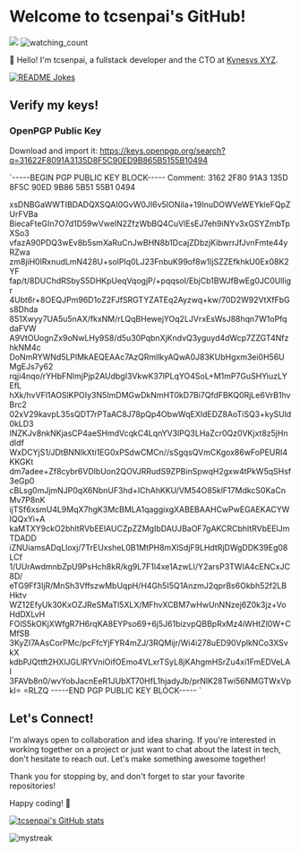 # Welcome to tcsenpai's GitHub!

<img src="https://github-profile-trophy.vercel.app/?username=tcsenpai&theme=synthwave&no-bg=true" />

<img src="https://komarev.com/ghpvc/?username=madushadhanushka&color=brightgreen" alt="watching_count" />

👋 Hello! I'm tcsenpai, a fullstack developer and the CTO at [Kynesys XYZ](https://kynesys.xyz). 

<a href="https://readme-jokes.vercel.app"><img align="center" src="https://readme-jokes.vercel.app/api" alt="README Jokes"></a>

## Verify my keys!

### OpenPGP Public Key

Download and import it: https://keys.openpgp.org/search?q=31622F8091A3135D8F5C90ED9B865B5155B10494

`-----BEGIN PGP PUBLIC KEY BLOCK-----
Comment: 3162 2F80 91A3 135D 8F5C  90ED 9B86 5B51 55B1 0494

xsDNBGaWWTIBDADQXSQAI0GvW0JI6v5IONila+19InuDOWVeWEYkleFQpZUrFVBa
BiecaFteGIn7O7d1D59wVwelN2ZfzWbBQ4CuVlEsEJ7eh9iNYv3xGSYZmbTpXSo3
vfazA90PDQ3wEv8b5smXaRuCnJwBHN8b1DcajZDbzjKibwrrJfJvnFmte44yRZwa
zm8jiH0lRxnudLmN428U+solPIq0LJ23FnbuK99of8w1ljSZZEfkhkU0Ex08K2YF
fap/t/8DUChdRSbyS5DHKpUeqVqogjP/+pqqsoI/EbjCb1BWJfBwEg0JC0Ulligr
4Ubt6r+8OEQJPm96D1oZ2FJfSRGTYZATEq2Ayzwq+kw/70D2W92VtXfFbGs8Dhda
851Xwyy7UA5u5nAX/fkxNM/rLQqBHewejYOq2LJVrxEsWsJ88hqn7W1oPfqdaFVW
A9VtOUognZx9oNwLHy9S8/d5u30PqbnXjKndvQ3yguyd4dWcp7ZZGT4NfzhkNM4c
DoNmRYWNd5LPlMkAEQEAAc7AzQRmllkyAQwA0J83KUbHgxm3ei0H56UMgEJs7y62
rqji4nqo/rYHbFNImjPjp2AUdbgI3VkwK37IPLqYO4SoL+M1mP7GuSHYiuzLYEfL
hXk/hvVFl1AOSlKPOIy3N5ImDMGwDkNmHT0kD7Bi7QfdFBKQ0RjLe6VrB1hvBrc2
02xV29kavpL35sQDT7rPTaAC8J78pQp4ObwWqEXIdEDZ8AoTiSQ3+kySUld0kLD3
INZKJv8nkNKjasCP4aeSHmdVcqkC4LqnYV3lPQ3LHaZcr0Qz0VKjxt8z5jHndIdf
WxDCYjS1/JDtBNNIkXti1EG0xPSdwCMCn//sSgqsQVmCKgox86wFoPEURI4KKGKt
dm7adee+Zf8cybr6VDlbUon2QOVJRRudS9ZPBinSpwqH2gxw4tPkW5qSHsf3eGp0
cBLsg0mJjmNJP0qX6NbnUF3hd+IChAhKKU/VM54O85klF17MdkcS0KaCnMv7P8nK
ijTSf6xsmU4L9MqX7hgK3McBMLA1qaggixgXABEBAAHCwPwEGAEKACYWIQQxYi+A
kaMTXY9ckO2bhltRVbEElAUCZpZZMgIbDAUJBaOF7gAKCRCbhltRVbEElJmTDADD
iZNUiamsADqLloxj/7TrEUxsheL0B1MtPH8mXlSdjF9LHdtRjDWgDDK39Eg08LCf
1/UUrAwdmnbZpU9PsHch8kR/kg9L7F1l4xe1AzwLI/Y2arsP3TWIA4cENCxJC8D/
eTG9Ff3IjR/MnSh3VffszwMbUqpH/H4Gh5I5Q1AnzmJ2qprBs6Okbh52f2LBHktv
WZ12EfyUk30KxOZJReSMaTl5XLX/MFhvXCBM7wHwUnNNzej6Z0k3jz+VoHdDXLvH
FOlS5kOKjXWfgR7H6rqKA8EYPso69+6j5J61bizvpQBBpRxMz4iWHtZl0W+CMfSB
3KyZI7AAsCorPMc/pcFfcYjFYR4mZJ/3RQMijr/Wi4i278uED90VplkNCo3XSvkX
kdbPJQttft2HXlJGLlRYVniOifOEmo4VLxrTSyL8jKAhgmHSrZu4xi1FmEDVeLAI
3FAVb8n0/wvYobJacnEeR1JUbXT70HfL1hjadyJb/prNlK28Twi56NMGTWxVpkI=
=RLZQ
-----END PGP PUBLIC KEY BLOCK-----
`



## Let's Connect!
I'm always open to collaboration and idea sharing. 
If you're interested in working together on a project or just want to chat about the latest in tech, don't hesitate to reach out. 
Let's make something awesome together!

Thank you for stopping by, and don't forget to star your favorite repositories!

Happy coding! 🚀


[![tcsenpai's GitHub stats](https://github-readme-stats.vercel.app/api?username=tcsenpai&theme=synthwave)](https://github.com/anuraghazra/github-readme-stats)

<img src="https://github-readme-streak-stats.herokuapp.com/?user=tcsenpai&theme=synthwave" alt="mystreak"/>
